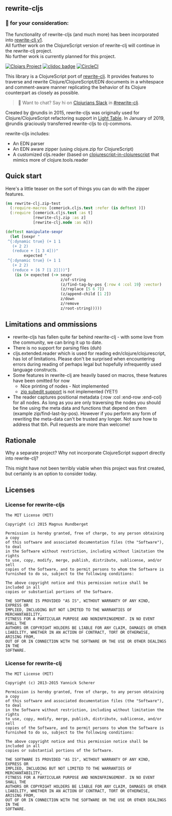## rewrite-cljs

### :stop_sign: for your consideration:
The functionality of rewrite-cljs (and much more) has been incorporated into [rewrite-clj v1](https://github.com/clj-commons/rewrite-clj).<br>
All further work on the ClojureScript version of rewrite-clj will continue in the rewrite-clj project.<br>
No further work is currently planned for this project.

[![Clojars Project](https://img.shields.io/clojars/v/rewrite-cljs.svg)](https://clojars.org/rewrite-cljs)
[![cljdoc badge](https://cljdoc.org/badge/rewrite-cljs)](https://cljdoc.org/d/rewrite-cljs)
[![CircleCI](https://circleci.com/gh/clj-commons/rewrite-cljs.svg?style=svg)](https://circleci.com/gh/clj-commons/rewrite-cljs)

This library is a ClojureScript port of [rewrite-clj](https://github.com/xsc/rewrite-clj).
It provides features to traverse and rewrite Clojure/ClojureScript/EDN documents in a whitespace and comment-aware manner replicating
the behavior of its Clojure counterpart as closely as possible.

> :wave: Want to chat? Say hi on [Clojurians Slack](http://clojurians.net/) in [#rewrite-clj](https://clojurians.slack.com/messages/CHB5Q2XUJ).

Created by @rundis in 2015, rewrite-cljs was originally used for Clojure/ClojureScript refactoring support in [Light Table](https://github.com/LightTable/LightTable). In January of 2019, @rundis graciously transferred rewrite-cljs to clj-commons.

rewrite-cljs includes:
- An EDN parser
- An EDN aware zipper (using clojure.zip for ClojureScript)
- A customized cljs.reader (based on [clojurescript-in-clojurescript](https://github.com/kanaka/clojurescript/blob/cljs_in_cljs/src/cljs/cljs/reader.cljs) that mimics more of clojure.tools.reader



## Quick start
Here's a little teaser on the sort of things you can do with the zipper features.

```clojure
(ns rewrite-clj.zip-test
  (:require-macros [cemerick.cljs.test :refer (is deftest )])
  (:require [cemerick.cljs.test :as t]
            [rewrite-clj.zip :as z]
            [rewrite-clj.node :as n]))

(deftest manipulate-sexpr
  (let [sexpr "
 ^{:dynamic true} (+ 1 1
   (+ 2 2)
   (reduce + [1 3 4]))"
        expected "
 ^{:dynamic true} (+ 1 1
   (+ 2 2)
   (reduce + [6 7 [1 2]]))"]
    (is (= expected (-> sexpr
                        z/of-string
                        (z/find-tag-by-pos {:row 4 :col 19} :vector)
                        (z/replace [5 6 7])
                        (z/append-child [1 2])
                        z/down
                        z/remove
                        z/root-string)))))
```

## Limitations and ommissions

- rewrite-cljs has fallen quite far behind rewrite-clj - with some love from the community, we can bring it up to date.
- There is no support for parsing files (duh)
- cljs.extended.reader which is used for reading edn/clojure/clojurescript, has lot of limitations. Please don't be surprised
when encountering errors during reading of perhaps legal but hopefully infrequently used language constructs.
- Some features in rewrite-clj are heavily based on macros, these features have been omitted for now
  - Nice printing of nodes - Not implemented
  - [zip subedit support](https://github.com/xsc/rewrite-clj/blob/master/src/rewrite_clj/zip/subedit.clj) is not implemented (YET!)
- The reader captures positional metadata {:row :col :end-row :end-col} for all nodes. As long as you are only traversing the nodes you should be fine using the meta data and functions that depend on them (example zip/find-last-by-pos). However if you perform any form of rewriting the meta-data can't be trusted any longer. Not sure how to address that tbh. Pull requests are more than welcome!

## Rationale
Why a separate project? Why not incorporate ClojureScript support directly into rewrite-clj?

This might have not been terribly viable when this project was first created, but certainly is an option to consider today.

## Licenses

### License for rewrite-cljs
```
The MIT License (MIT)

Copyright (c) 2015 Magnus Rundberget

Permission is hereby granted, free of charge, to any person obtaining a copy
of this software and associated documentation files (the "Software"), to deal
in the Software without restriction, including without limitation the rights
to use, copy, modify, merge, publish, distribute, sublicense, and/or sell
copies of the Software, and to permit persons to whom the Software is
furnished to do so, subject to the following conditions:

The above copyright notice and this permission notice shall be included in all
copies or substantial portions of the Software.

THE SOFTWARE IS PROVIDED "AS IS", WITHOUT WARRANTY OF ANY KIND, EXPRESS OR
IMPLIED, INCLUDING BUT NOT LIMITED TO THE WARRANTIES OF MERCHANTABILITY,
FITNESS FOR A PARTICULAR PURPOSE AND NONINFRINGEMENT. IN NO EVENT SHALL THE
AUTHORS OR COPYRIGHT HOLDERS BE LIABLE FOR ANY CLAIM, DAMAGES OR OTHER
LIABILITY, WHETHER IN AN ACTION OF CONTRACT, TORT OR OTHERWISE, ARISING FROM,
OUT OF OR IN CONNECTION WITH THE SOFTWARE OR THE USE OR OTHER DEALINGS IN THE
SOFTWARE.
```

### License for rewrite-clj
```
The MIT License (MIT)

Copyright (c) 2013-2015 Yannick Scherer

Permission is hereby granted, free of charge, to any person obtaining a copy
of this software and associated documentation files (the "Software"), to deal
in the Software without restriction, including without limitation the rights
to use, copy, modify, merge, publish, distribute, sublicense, and/or sell
copies of the Software, and to permit persons to whom the Software is
furnished to do so, subject to the following conditions:

The above copyright notice and this permission notice shall be included in all
copies or substantial portions of the Software.

THE SOFTWARE IS PROVIDED "AS IS", WITHOUT WARRANTY OF ANY KIND, EXPRESS OR
IMPLIED, INCLUDING BUT NOT LIMITED TO THE WARRANTIES OF MERCHANTABILITY,
FITNESS FOR A PARTICULAR PURPOSE AND NONINFRINGEMENT. IN NO EVENT SHALL THE
AUTHORS OR COPYRIGHT HOLDERS BE LIABLE FOR ANY CLAIM, DAMAGES OR OTHER
LIABILITY, WHETHER IN AN ACTION OF CONTRACT, TORT OR OTHERWISE, ARISING FROM,
OUT OF OR IN CONNECTION WITH THE SOFTWARE OR THE USE OR OTHER DEALINGS IN THE
SOFTWARE.
```
